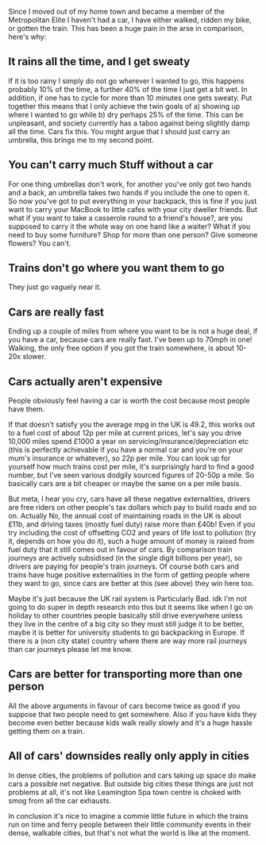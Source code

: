 Since I moved out of my home town and became a member of the Metropolitan Elite I haven't had a car, I have either walked, ridden my bike, or gotten the train. This has been a huge pain in the arse in comparison, here's why:

## It rains all the time, and I get sweaty 

If it is too rainy I simply do not go wherever I wanted to go, this happens probably 10% of the time, a further 40% of the time I just get a bit wet. In addition, if one has to cycle for more than 10 minutes one gets sweaty. Put together this means that I only achieve the twin goals of a) showing up where I wanted to go while b) dry perhaps 25% of the time. This can be unpleasant, and society currently has a taboo against being slightly damp all the time. Cars fix this. You might argue that I should just carry an umbrella, this brings me to my second point.

## You can't carry much Stuff without a car

For one thing umbrellas don't work, for another you've only got two hands and a back, an umbrella takes two hands if you include the one to open it. So now you've got to put everything in your backpack, this is fine if you just want to carry your MacBook to little cafes with your city dweller friends. But what if you want to take a casserole round to a friend's house?, are you supposed to carry it the whole way on one hand like a waiter? What if you need to buy some furniture? Shop for more than one person? Give someone flowers? You can't.

## Trains don't go where you want them to go

They just go vaguely near it.

## Cars are really fast

Ending up a couple of miles from where you want to be is not a huge deal, if you have a car, because cars are really fast. I've been up to 70mph in one! Walking, the only free option if you got the train somewhere, is about 10-20x slower.

## Cars actually aren't expensive

People obviously feel having a car is worth the cost because most people have them.

If that doesn't satisfy you the average mpg in the UK is 49.2, this works out to a fuel cost of about 12p per mile at current prices, let's say you drive 10,000 miles spend &#163;1000 a year on servicing/insurance/depreciation etc (this is perfectly achievable if you have a normal car and you're on your mum's insurance or whatever), so 22p per mile. You can look up for yourself how much trains cost per mile, it's surprisingly hard to find a good number, but I've seen various dodgily sourced figures of 20-50p a mile. So basically cars are a bit cheaper or maybe the same on a per mile basis.

But meta, I hear you cry, cars have all these negative externalities, drivers are free riders on other people's tax dollars which pay to build roads and so on. Actually No, the annual cost of maintaining roads in the UK is about &#163;11b, and driving taxes (mostly fuel duty) raise more than &#163;40b! Even if you try including the cost of offsetting CO2 and years of life lost to pollution (try it, depends on how you do it), such a huge amount of money is raised from fuel duty that it still comes out in favour of cars. By comparison train journeys are actively subsidised (in the single digit billions per year), so drivers are paying for people's train journeys. Of course both cars and trains have huge positive externalities in the form of getting people where they want to go, since cars are better at this (see above) they win here too.

Maybe it's just because the UK rail system is Particularly Bad. idk I'm not going to do super in depth research into this but it seems like when I go on holiday to other countries people basically still drive everywhere unless they live in the centre of a big city so they must still judge it to be better, maybe it is better for university students to go backpacking in Europe. If there is a (non city state) country where there are way more rail journeys than car journeys please let me know.

## Cars are better for transporting more than one person

All the above arguments in favour of cars become twice as good if you suppose that two people need to get somewhere. Also if you have kids they become even better because kids walk really slowly and it's a huge hassle getting them on a train.

## All of cars' downsides really only apply in cities

In dense cities, the problems of pollution and cars taking up space do make cars a possible net negative. But outside big cities these things are just not problems at all, it's not like Leamington Spa town centre is choked with smog from all the car exhausts.

In conclusion it's nice to imagine a commie little future in which the trains run on time and ferry people between their little community events in their dense, walkable cities, but that's not what the world is like at the moment.